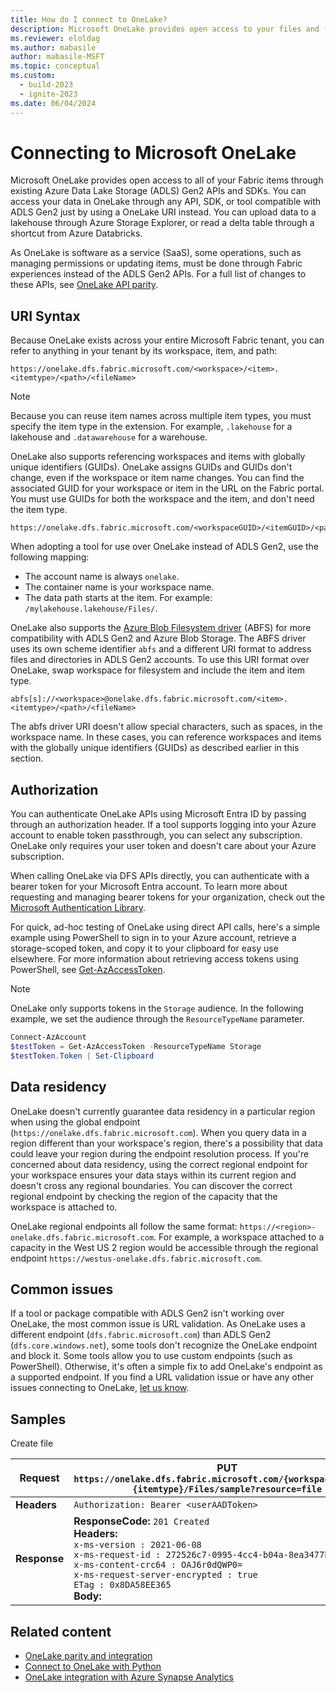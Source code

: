 ```yaml
---
title: How do I connect to OneLake?
description: Microsoft OneLake provides open access to your files and folders through the same APIs and SDKs as ADLS Gen2.
ms.reviewer: eloldag
ms.author: mabasile
author: mabasile-MSFT
ms.topic: conceptual
ms.custom:
  - build-2023
  - ignite-2023
ms.date: 06/04/2024
---
```


# Connecting to Microsoft OneLake

Microsoft OneLake provides open access to all of your Fabric items through existing Azure Data Lake Storage (ADLS) Gen2 APIs and SDKs. You can access your data in OneLake through any API, SDK, or tool compatible with ADLS Gen2 just by using a OneLake URI instead. You can upload data to a lakehouse through Azure Storage Explorer, or read a delta table through a shortcut from Azure Databricks.

As OneLake is software as a service (SaaS), some operations, such as managing permissions or updating items, must be done through Fabric experiences instead of the ADLS Gen2 APIs. For a full list of changes to these APIs, see [OneLake API parity](onelake-api-parity.md).

## URI Syntax

Because OneLake exists across your entire Microsoft Fabric tenant, you can refer to anything in your tenant by its workspace, item, and path:

```http
https://onelake.dfs.fabric.microsoft.com/<workspace>/<item>.<itemtype>/<path>/<fileName>
```

   > [!NOTE]
   > Because you can reuse item names across multiple item types, you must specify the item type in the extension. For example, `.lakehouse` for a lakehouse and `.datawarehouse` for a warehouse.

OneLake also supports referencing workspaces and items with globally unique identifiers (GUIDs). OneLake assigns GUIDs and GUIDs don't change, even if the workspace or item name changes. You can find the associated GUID for your workspace or item in the URL on the Fabric portal. You must use GUIDs for both the workspace and the item, and don't need the item type.

```http
https://onelake.dfs.fabric.microsoft.com/<workspaceGUID>/<itemGUID>/<path>/<fileName>
```

When adopting a tool for use over OneLake instead of ADLS Gen2, use the following mapping:

- The account name is always `onelake`.
- The container name is your workspace name.
- The data path starts at the item. For example: `/mylakehouse.lakehouse/Files/`.

OneLake also supports the [Azure Blob Filesystem driver](/azure/storage/blobs/data-lake-storage-abfs-driver) (ABFS) for more compatibility with ADLS Gen2 and Azure Blob Storage. The ABFS driver uses its own scheme identifier `abfs` and a different URI format to address files and directories in ADLS Gen2 accounts. To use this URI format over OneLake, swap workspace for filesystem and include the item and item type.

```http
abfs[s]://<workspace>@onelake.dfs.fabric.microsoft.com/<item>.<itemtype>/<path>/<fileName>
```
The abfs driver URI doesn't allow special characters, such as spaces, in the workspace name. In these cases, you can reference workspaces and items with the globally unique identifiers (GUIDs) as described earlier in this section.

## Authorization

You can authenticate OneLake APIs using Microsoft Entra ID by passing through an authorization header. If a tool supports logging into your Azure account to enable token passthrough, you can select any subscription. OneLake only requires your user token and doesn't care about your Azure subscription.

When calling OneLake via DFS APIs directly, you can authenticate with a bearer token for your Microsoft Entra account. To learn more about requesting and managing bearer tokens for your organization, check out the [Microsoft Authentication Library](/entra/identity-platform/msal-overview).  

For quick, ad-hoc testing of OneLake using direct API calls, here's a simple example using PowerShell to sign in to your Azure account, retrieve a storage-scoped token, and copy it to your clipboard for easy use elsewhere. For more information about retrieving access tokens using PowerShell, see [Get-AzAccessToken](/powershell/module/az.accounts/get-azaccesstoken).

   > [!NOTE]
   > OneLake only supports tokens in the `Storage` audience. In the following example, we set the audience through the `ResourceTypeName` parameter.

  ```powershell
  Connect-AzAccount
  $testToken = Get-AzAccessToken -ResourceTypeName Storage
  $testToken.Token | Set-Clipboard
  ```

## Data residency

OneLake doesn't currently guarantee data residency in a particular region when using the global endpoint (`https://onelake.dfs.fabric.microsoft.com`). When you query data in a region different than your workspace's region, there's a possibility that data could leave your region during the endpoint resolution process. If you're concerned about data residency, using the correct regional endpoint for your workspace ensures your data stays within its current region and doesn't cross any regional boundaries. You can discover the correct regional endpoint by checking the region of the capacity that the workspace is attached to.

OneLake regional endpoints all follow the same format: `https://<region>-onelake.dfs.fabric.microsoft.com`. For example, a workspace attached to a capacity in the West US 2 region would be accessible through the regional endpoint `https://westus-onelake.dfs.fabric.microsoft.com`.

## Common issues

If a tool or package compatible with ADLS Gen2 isn't working over OneLake, the most common issue is URL validation. As OneLake uses a different endpoint (`dfs.fabric.microsoft.com`) than ADLS Gen2 (`dfs.core.windows.net`), some tools don't recognize the OneLake endpoint and block it. Some tools allow you to use custom endpoints (such as PowerShell). Otherwise, it's often a simple fix to add OneLake's endpoint as a supported endpoint. If you find a URL validation issue or have any other issues connecting to OneLake, [let us know](https://ideas.fabric.microsoft.com/).

## Samples

Create file

| **Request** | **PUT `https://onelake.dfs.fabric.microsoft.com/{workspace}/{item}.{itemtype}/Files/sample?resource=file`** |
|---|---|
| **Headers** | `Authorization: Bearer <userAADToken>` |
| **Response** | **ResponseCode:** `201 Created`<br>**Headers:**<br>`x-ms-version : 2021-06-08`<br>`x-ms-request-id : 272526c7-0995-4cc4-b04a-8ea3477bc67b`<br>`x-ms-content-crc64 : OAJ6r0dQWP0=`<br>`x-ms-request-server-encrypted : true`<br>`ETag : 0x8DA58EE365`<br>**Body:** |

## Related content

- [OneLake parity and integration](onelake-api-parity.md)
- [Connect to OneLake with Python](onelake-access-python.md)
- [OneLake integration with Azure Synapse Analytics](onelake-azure-synapse-analytics.md)
